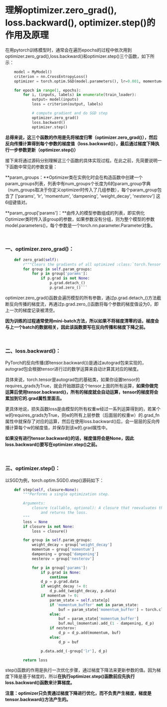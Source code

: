 # 理解optimizer.zero_grad(), loss.backward(), optimizer.step()的作用及原理

在用pytorch训练模型时，通常会在遍历epochs的过程中依次用到optimizer.zero_grad(),loss.backward()和optimizer.step()三个函数，如下所示：

```python
    model = MyModel()
    criterion = nn.CrossEntropyLoss()
    optimizer = torch.optim.SGD(model.parameters(), lr=0.001, momentum=0.9, weight_decay=1e-4)

    for epoch in range(1, epochs):
        for i, (inputs, labels) in enumerate(train_loader):
            output= model(inputs)
            loss = criterion(output, labels)

            # compute gradient and do SGD step
            optimizer.zero_grad()
            loss.backward()
            optimizer.step()
```

**总得来说，这三个函数的作用是先将梯度归零（optimizer.zero_grad()），然后反向传播计算得到每个参数的梯度值（loss.backward()），最后通过梯度下降执行一步参数更新（optimizer.step()）**

接下来将通过源码分别理解这三个函数的具体实现过程。在此之前，先简要说明一下函数中常见的参数变量：

**param_groups：**Optimizer类在实例化时会在构造函数中创建一个param_groups列表，列表中有num_groups个长度为6的param_group字典（num_groups取决于你定义optimizer时传入了几组参数），每个param_group包含了 ['params', 'lr', 'momentum', 'dampening', 'weight_decay', 'nesterov'] 这6组键值对。

**param_group['params']：**由传入的模型参数组成的列表，即实例化Optimizer类时传入该group的参数，如果参数没有分组，则为整个模型的参数model.parameters()，每个参数是一个torch.nn.parameter.Parameter对象。

 

### 一、**optimizer.zero_grad()：**

```python
    def zero_grad(self):
        r"""Clears the gradients of all optimized :class:`torch.Tensor` s."""
        for group in self.param_groups:
            for p in group['params']:
                if p.grad is not None:
                    p.grad.detach_()
                    p.grad.zero_()```
```

optimizer.zero_grad()函数会遍历模型的所有参数，通过p.grad.detach_()方法截断反向传播的梯度流，再通过p.grad.zero_()函数将每个参数的梯度值设为0，即上一次的梯度记录被清空。

**因为训练的过程通常使用mini-batch方法，所以如果不将梯度清零的话，梯度会与上一个batch的数据相关，因此该函数要写在反向传播和梯度下降之前。**

 

### 二、**loss.backward()：**

PyTorch的反向传播(即tensor.backward())是通过autograd包来实现的，autograd包会根据tensor进行过的数学运算来自动计算其对应的梯度。

具体来说，torch.tensor是autograd包的基础类，如果你设置tensor的requires_grads为True，就会开始跟踪这个tensor上面的所有运算，**如果你做完运算后使用tensor.backward()，所有的梯度就会自动运算，tensor的梯度将会累加到它的.grad属性里面去。**

更具体地说，损失函数loss是由模型的所有权重w经过一系列运算得到的，若某个w的requires_grads为True，则w的所有上层参数（后面层的权重w）的.grad_fn属性中就保存了对应的运算，然后在使用loss.backward()后，会一层层的反向传播计算每个w的梯度值，并保存到该w的.grad属性中。

**如果没有进行tensor.backward()的话，梯度值将会是None，因此loss.backward()要写在optimizer.step()之前。**

 

### 三、**optimizer.step()：**

以SGD为例，torch.optim.SGD().step()源码如下：

```python
    def step(self, closure=None):
        """Performs a single optimization step.

        Arguments:
            closure (callable, optional): A closure that reevaluates the model
                and returns the loss.
        """
        loss = None
        if closure is not None:
            loss = closure()

        for group in self.param_groups:
            weight_decay = group['weight_decay']
            momentum = group['momentum']
            dampening = group['dampening']
            nesterov = group['nesterov']

            for p in group['params']:
                if p.grad is None:
                    continue
                d_p = p.grad.data
                if weight_decay != 0:
                    d_p.add_(weight_decay, p.data)
                if momentum != 0:
                    param_state = self.state[p]
                    if 'momentum_buffer' not in param_state:
                        buf = param_state['momentum_buffer'] = torch.clone(d_p).detach()
                    else:
                        buf = param_state['momentum_buffer']
                        buf.mul_(momentum).add_(1 - dampening, d_p)
                    if nesterov:
                        d_p = d_p.add(momentum, buf)
                    else:
                        d_p = buf

                p.data.add_(-group['lr'], d_p)

        return loss
```

step()函数的作用是执行一次优化步骤，通过梯度下降法来更新参数的值。因为梯度下降是基于梯度的，所以**在执行optimizer.step()函数前应先执行loss.backward()函数来计算梯度。**

**注意：optimizer只负责通过梯度下降进行优化，而不负责产生梯度，梯度是tensor.backward()方法产生的。**
